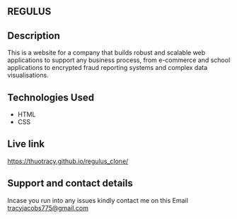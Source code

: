 ## REGULUS

## Description

This is a website for a company that builds robust and scalable web applications to support any business process, from
e-commerce and school applications to encrypted fraud reporting systems and complex data visualisations.

## Technologies Used
* HTML
* CSS

## Live link
https://thuotracy.github.io/regulus_clone/

## Support and contact details
Incase you run into any issues kindly contact me on this Email tracyjacobs775@gmail.com